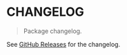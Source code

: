 # CHANGELOG

> Package changelog.

See [GitHub Releases](https://github.com/stdlib-js/stats-base-dnanvariancech/releases) for the changelog.